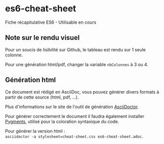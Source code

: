 # es6-cheat-sheet
Fiche récapitulative ES6 - Utilisable en cours
  

## Note sur le rendu visuel
Pour un soucis de lisibilité sur Github, le tableau est rendu sur 1 seule colonne.

Pour une génération html/pdf, changer la variable `nbColonnes` à 3 ou 4.  


## Génération html
Ce document est rédigé en AsciiDoc, vous pouvez générer divers formats à partir de cette source (html, pdf, ...).

Plus d'informations sur le site de l'outil de génération [AsciiDoctor](http://asciidoctor.org/).

Pour générer correctement le document il faudra également installer [Pygments](http://asciidoctor.org/docs/user-manual/#pygments), utilisé pour la coloration syntaxique du code.

Pour générer la version html :  
`asciidoctor -a stylesheet=cheat-sheet.css es6-cheat-sheet.adoc`.
